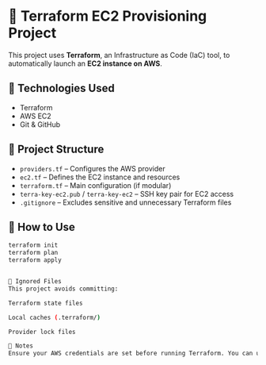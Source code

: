 # 🚀 Terraform EC2 Provisioning Project

This project uses **Terraform**, an Infrastructure as Code (IaC) tool, to automatically launch an **EC2 instance on AWS**.

## 🔧 Technologies Used

- Terraform
- AWS EC2
- Git & GitHub

## 📁 Project Structure

- `providers.tf` – Configures the AWS provider
- `ec2.tf` – Defines the EC2 instance and resources
- `terraform.tf` – Main configuration (if modular)
- `terra-key-ec2.pub` / `terra-key-ec2` – SSH key pair for EC2 access
- `.gitignore` – Excludes sensitive and unnecessary Terraform files

## 🚦 How to Use

```bash
terraform init
terraform plan
terraform apply


🙈 Ignored Files
This project avoids committing:

Terraform state files

Local caches (.terraform/)

Provider lock files

📌 Notes
Ensure your AWS credentials are set before running Terraform. You can use the ~/.aws/credentials file or environment variables.
